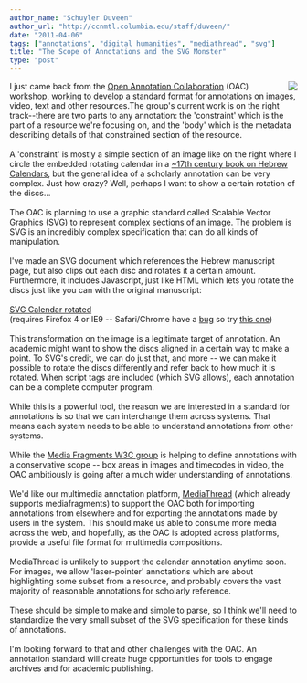 ```yaml
---
author_name: "Schuyler Duveen"
author_url: "http://ccnmtl.columbia.edu/staff/duveen/"
date: "2011-04-06"
tags: ["annotations", "digital humanities", "mediathread", "svg"]
title: "The Scope of Annotations and the SVG Monster"
type: "post"
---
```


<img src="http://ccnmtl.columbia.edu/compiled/local/sky/svg_rotating/annotated.jpg" align="right" />
<div>I just came back from the&nbsp;<a href="http://www.openannotation.org/">Open Annotation Collaboration</a> (OAC) workshop, working to develop a standard format for annotations on images, video, text and other resources.The group's current work is on the right track--there are two parts to any annotation: the 'constraint' which is the part of a resource we're focusing on, and the 'body' which is the metadata describing details of that constrained section of the resource.</div><div><br /></div><div>A 'constraint' is mostly a simple section of an image like on the right where I circle the embedded rotating calendar in a <a href="https://blogs.cul.columbia.edu/jewishstudiesatcul/2011/01/12/sefer-evronot/">~17th century book on Hebrew Calendars</a>, but the general idea of a scholarly annotation can be very complex. Just how crazy? Well, perhaps I want to show a certain rotation of the discs...</div><div><br /></div>
		<meta http-equiv="content-type" content="text/html; charset=utf-8"><div>The OAC is planning to use a graphic standard called&nbsp;Scalable Vector Graphics (SVG) to represent complex sections of an image. The problem is SVG is an incredibly complex specification that can do all kinds of manipulation.</div><div><br /></div><div>I've made an SVG document which references the Hebrew manuscript page, but also&nbsp;clips out each disc and rotates it a certain amount. Furthermore, it includes Javascript, just like HTML which lets you rotate the discs just like you can with the original manuscript:</div><div><br /></div><div><a href="http://ccnmtl.columbia.edu/compiled/local/sky/svg_rotating/rotate.svg">SVG Calendar rotated</a></div><div>(requires Firefox 4 or IE9 -- Safari/Chrome have a <a href="http://code.google.com/p/chromium/issues/detail?id=48668">bug</a> so try <a href="http://ccnmtl.columbia.edu/compiled/local/sky/svg_rotating/">this one</a>)</div><div><br /></div><div>This transformation on the image is a legitimate target of annotation. An academic might want to show the discs aligned in a certain way to make a point. To SVG's credit, we can do just that, and more -- we can make it possible to rotate the discs differently and refer back to how much it is rotated. When script tags are included (which SVG allows), each annotation can be a complete computer program.</div><div><br /></div><div>While this is a powerful tool, the reason we are interested in a standard for annotations is so that we can interchange them across systems. That means each system needs to be able to understand annotations from other systems.&nbsp;</div><div><br /></div><meta http-equiv="content-type" content="text/html; charset=utf-8"><meta http-equiv="content-type" content="text/html; charset=utf-8"><div>While the&nbsp;<a href="http://www.w3.org/2008/WebVideo/Fragments/" style="text-decoration: underline; ">Media Fragments W3C group</a>&nbsp;is helping to define annotations with a conservative scope -- box areas in images and timecodes in video, the OAC ambitiously is going after a much wider understanding of annotations.</div><div><br /></div><div>We'd like our multimedia annotation platform,&nbsp;<a href="http://ccnmtl.columbia.edu/mediathread" style="text-decoration: underline; ">MediaThread</a>&nbsp;(which already supports mediafragments) to support the OAC both for importing annotations from elsewhere and for exporting the annotations made by users in the system. This should make us able to consume more media across the web, and hopefully, as the OAC is adopted across platforms, provide a useful file format for multimedia compositions.</div><div><br /></div><div>MediaThread is unlikely to support the calendar annotation anytime soon. For images, we allow 'laser-pointer'&nbsp;annotations which are about highlighting some subset from a resource, and probably covers the vast majority of reasonable annotations for scholarly reference.&nbsp;</div><div><br /></div><div>These should be simple to make and simple to parse, so I think we'll need to standardize the very small subset of the SVG specification for these kinds of annotations.&nbsp;</div><div><br /></div><div>I'm looking forward to that and other challenges with the OAC. An annotation standard will create huge opportunities for tools to engage archives and for academic publishing.&nbsp;</div><div><br /></div><div><br /></div>
